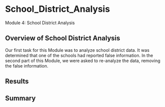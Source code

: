 # School_District_Analysis
Module 4: School District Analysis

## Overview of School District Analysis
Our first task for this Module was to analyze school district data. It was determined that one of the schools had reported false information.
In the second part of this Module, we were asked to re-analyze the data, removing the false information.

## Results


## Summary


